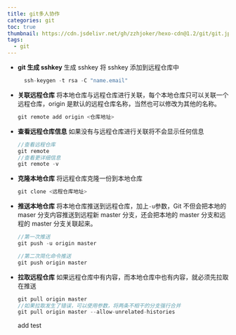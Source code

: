 ```yaml
---
title: git多人协作
categories: git
toc: true
thumbnail: https://cdn.jsdelivr.net/gh/zzhjoker/hexo-cdn@1.2/git/git.jpg
tags:
  - git
---
```


- **git 生成 sshkey**
  生成 sshkey 将 sshkey 添加到远程仓库中

  ```javascript
    ssh-keygen -t rsa -C "name.email"
  ```

<!--more-->

- **关联远程仓库**
  将本地仓库与远程仓库进行关联，每个本地仓库只可以关联一个远程仓库，origin 是默认的远程仓库名称，当然也可以修改为其他的名称。

  ```javascript
  git remote add origin <仓库地址>
  ```

* **查看远程仓库信息**
  如果没有与远程仓库进行关联将不会显示任何信息

  ```javascript
  //查看远程仓库
  git remote
  //查看更详细信息
  git remote -v
  ```

- **克隆本地仓库**
  将远程仓库克隆一份到本地仓库
  ```javascript
  git clone <远程仓库地址>
  ```
- **推送本地仓库**
  将本地仓库推送到远程仓库，加上`-u`参数，Git 不但会把本地的 maser 分支内容推送到远程新 master 分支，还会把本地的 master 分支和远程的 master 分支关联起来。

  ```javascript
  //第一次推送
  git push -u origin master

  //第二次简化命令推送
  git push origin master
  ```

- **拉取远程仓库**
  如果远程仓库中有内容，而本地仓库中也有内容，就必须先拉取在推送

  ```javascript
  git pull origin master
  //如果拉取发生了错误，可以使用参数，将两条不相干的分支强行合并
  git pull origin master --allow-unrelated-histories
  ```

  add test
